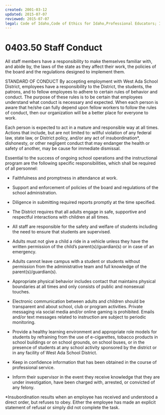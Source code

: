 ```yaml
---
created: 2001-03-12
updated: 2015-07-07
reviewed: 2015-07-07
legal: Code of Idaho,Code of Ethics for Idaho,Professional Educators; IDAPA,08.02.02.076,
---
```


# 0403.50 Staff Conduct

All staff members have a responsibility to make themselves familiar with, and abide by, the laws of the state as they
affect their work, the policies of the board and the regulations designed to implement them.

STANDARD OF CONDUCT
By accepting employment with West Ada School District, employees have a responsibility to the District, the
students, the patrons, and to fellow employees to adhere to certain rules of behavior and conduct. The purpose of
these rules is to be certain that employees understand what conduct is necessary and expected. When each person
is aware that he/she can fully depend upon fellow workers to follow the rules of conduct, then our organization will
be a better place for everyone to work.

Each person is expected to act in a mature and responsible way at all times. Actions that include, but are not limited
to: willful violation of any federal law, state law, or District policy, and/or any act of insubordination*, dishonesty, or
other negligent conduct that may endanger the health or safety of another, may be cause for immediate dismissal.

Essential to the success of ongoing school operations and the instructional program are the following specific
responsibilities, which shall be required of all personnel:


- Faithfulness and promptness in attendance at work.


- Support and enforcement of policies of the board and regulations of the school administration.


- Diligence in submitting required reports promptly at the time specified.


- The District requires that all adults engage in safe, supportive and respectful interactions with children at all
times.


- All staff are responsible for the safety and welfare of students including the need to ensure that students are
supervised.


- Adults must not give a child a ride in a vehicle unless they have the written permission of the child’s
parent(s)/guardian(s) or in case of an emergency.


- Adults cannot leave campus with a student or students without permission from the administrative team and
full knowledge of the parent(s)/guardian(s).


- Appropriate physical behavior includes contact that maintains physical boundaries at all times and only consists
of public and nonsexual touches.


- Electronic communication between adults and children should be transparent and about school, club or
program activities. Private messaging via social media and/or online gaming is prohibited. Emails and/or text
messages related to instruction are
subject to periodic monitoring.


- Provide a healthy learning environment and appropriate role models for students by refraining from the use of
e-cigarettes, tobacco products in school buildings or on school grounds, on school buses, or in the presence of
students at any school activity
sponsored by the district or in any facility of West Ada School District.


- Keep in confidence information that has been obtained in the course of professional service.


- Inform their supervisor in the event they receive knowledge that they are under investigation, have been
charged with, arrested, or convicted of any felony.

*Insubordination results when an employee has received and understood a direct order, but refuses to obey. Either
the employee has made an explicit statement of refusal or simply did not complete the task.

